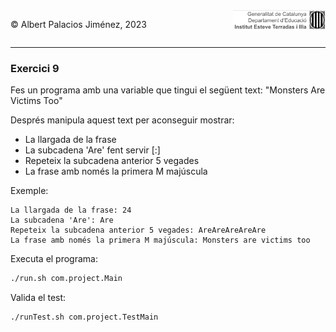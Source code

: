 <div style="display: flex; width: 100%;">
    <div style="flex: 1; padding: 0px;">
        <p>© Albert Palacios Jiménez, 2023</p>
    </div>
    <div style="flex: 1; padding: 0px; text-align: right;">
        <img src="../../assets/ieti.png" height="32" alt="Logo de IETI" style="max-height: 32px;">
    </div>
</div>
<hr/>

### Exercici 9

Fes un programa amb una variable que tingui el següent text: "Monsters Are Victims Too"

Després manipula aquest text per aconseguir mostrar:
* La llargada de la frase
* La subcadena 'Are' fent servir [:]
* Repeteix la subcadena anterior 5 vegades
* La frase amb només la primera M majúscula

Exemple:
```text
La llargada de la frase: 24
La subcadena 'Are': Are
Repeteix la subcadena anterior 5 vegades: AreAreAreAreAre
La frase amb només la primera M majúscula: Monsters are victims too
```

Executa el programa:
```bash
./run.sh com.project.Main
```

Valida el test:
```bash
./runTest.sh com.project.TestMain
```
